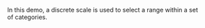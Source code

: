 In&nbsp;this demo, a&nbsp;discrete scale is&nbsp;used to&nbsp;select a&nbsp;range within a&nbsp;set of&nbsp;categories.